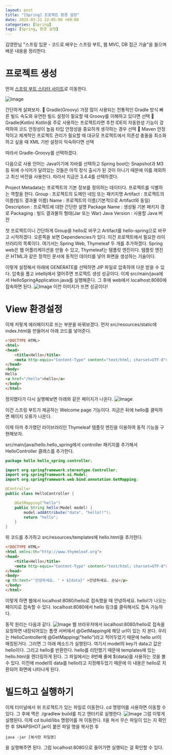 ```yaml
---
layout: post
title: "[Spring] 프로젝트 환경 설정"
date: 2025-03-21 22:05:00 +09:00
categories: [Spring]
tags: [Spring, 환경 설정]
---
```


김영한님 "스프링 입문 - 코드로 배우는 스프링 부트, 웹 MVC, DB 접근 기술"을 들으며 배운 내용을 정리한다.

# 프로젝트 생성
먼저 [스프링 부트 스타터 사이트](https://start.spring.io)로 이동한다.

![Image](https://github.com/user-attachments/assets/6d2f6761-3961-4aae-b24d-e0deed919b91)

간단하게 살펴보자.
🔹 Gradle(Groovy)
가장 많이 사용되는 전통적인 Gradle 방식
빠른 빌드 속도와 유연한 빌드 설정이 필요할 때
Groovy를 이해하고 있다면 선택
🔹 Gradle(Kotlin)
Kotlin을 주로 사용하는 프로젝트라면 추천
IDE의 자동완성 기능이 강력하여 코드 안정성이 높음
타입 안정성을 중요하게 생각하는 경우 선택
🔹 Maven
안정적이고 체계적인 프로젝트 관리가 필요할 때
대규모 프로젝트에서 의존성 충돌을 최소화하고 싶을 때
XML 기반 설정이 익숙하다면 선택

따라서 Gradle-Groovy를 선택하겠다.

다음으로 사용 언어는 Java이기에 자바를 선택하고 Spring boot는 Snapshot과 M3등 뒤에 수식어가 달려있는 것들은 아직 정식 출시가 된 것이 아니기 때문에 이를 제외하고 최신 버전을 사용한다. 따라서 지금은 3.4.4를 선택하겠다.

Project Metadata는 프로젝트의 기본 정보를 정의하는 데이터다. 프로젝트를 식별하는 역할을 한다.
Group : 프로젝트의 도메인 네임 또는 패키지명
Artifact : 프로젝트의 이름(빌드 결과물 이름)
Name : 프로젝트의 이름(기본적으로 Artifact와 동일)
Description : 프로젝트에 대한 간단한 설명
Package Name : 생성될 기본 패키지 경로
Packaging : 빌드 결과물의 형태(Jar 또는 War)
Java Version : 사용할 Java 버전

첫 프로젝트이니 간단하게 Group을 hello로 바꾸고 Artifact를 hello-spring으로 바꾸고 시작하겠다.
오른쪽을 보면 Dependencies가 있다. 이건 프로젝트에서 필요한 라이브러리의 목록이다. 여기서는 Spring Web, Thymeleaf 두 개를 추가하겠다. Spring web은 웹 어플리케이션을 만들 수 있고, Thymeleaf는 템플릿 엔진이다.
템플릿 엔진은 HTML과 같은 정적인 문서에 동적인 데이터를 넣어 화면을 생성하는 기술이다.

이렇게 설정해서 아래에 GENERATE를 선택하면 JIP 파일로 압축하여 다운 받을 수 있다. 압축을 풀고 intellij에서 열어주면 프로젝트 생성 성공이다.
이제 src/main/java에서 HelloSpringApplication.java를 실행해준다. 그 후에 web에서 localhost:8080에 접속하면 된다.
![Image](https://github.com/user-attachments/assets/f7448a41-cc70-4e92-8b54-8b4d6d72379b)
이런 이미지가 뜨면 성공이다!

# View 환경설정
이제 저렇게 에러페이지로 뜨는 부분을 바꿔보겠다.
먼저 src/resources/static에 index.html을 만들어서 아래 코드를 넣어준다.
``` HTML
<!DOCTYPE HTML>
<html>
<head>
    <title>Hello</title>
    <meta http-equiv="Content-Type" content="text/html; charset=UTF-8">
</head>
<body>
Hello
<a href="/hello">hello</a>
</body>
</html>
```
정지했다가 다시 실행해보면 아래와 같은 페이지가 나온다.
![Image](https://github.com/user-attachments/assets/96625d91-c47f-487c-ad8d-512f170bca02)

이건 스프링 부트가 제공하는 Welcome page 기능이다.
지금은 뒤에 hello를 클릭하면 페이지 오류가 나온다.


이제 아까 추가했던 라이브러리인 Thymeleaf 템플릿 엔진을 이용하여 동적 기능을 구현해보자.

src/main/java/hello.hello_spring에서 controller 패키지를 추가해서 HelloController 클래스를 추가한다.
``` Java
package hello.hello_spring.controller;

import org.springframework.stereotype.Controller;
import org.springframework.ui.Model;
import org.springframework.web.bind.annotation.GetMapping;

@Controller
public class HelloController {

    @GetMapping("hello")
    public String hello(Model model) {
        model.addAttribute("data", "hello!!");
        return "hello";
    }
}
```
위 코드를 추가하고 src/resources/templates에 hello.html을 추가한다.
```HTML
<!DOCTYPE HTML>
<html xmlns:th="http://www.thymeleaf.org">
<head>
    <title>Hello</title>
    <meta http-equiv="Content-Type" content="text/html; charset=UTF-8">
</head>
<body>
<p th:text="'안녕하세요. ' + ${data}" >안녕하세요. 손님</p>
</body>
</html>
```

이렇게 하면 웹에서 localhost:8080/hello로 접속했을 때 안녕하세요. hello!가 나오는 페이지로 접속할 수 있다. localhost:8080에서 hello 링크를 클릭해서도 접속 가능하다.

동작 원리는 다음과 같다.
![Image](https://github.com/user-attachments/assets/ca0e05da-167c-4b45-800d-1a55c573c768)
웹 브라우저에서 localhost:8080/hello로 접속을 요청하면 내장되어있는 톰캣 서버에서 @GetMapping에 해당 url이 있는 지 본다. 우리는 HelloController에 @GetMapping("hello")라고 적어두었기 때문에 hello url이 매칭된거다. 그러면 그 아래 메소드가 실행된다. 여기서 model의 key가 data고 값은 hello이다. 그리고 hello를 반환한다. hello를 리턴했기 때문에 templates에 있는 hello.html을 렌더링하게 된다. 그 파일에서는 8번째 줄에 ${data}를 사용하는 것을 볼 수 있다. 이전에 model의 data를 hello라고 지정해두었기 때문에 이 내용은 hello로 치환되어 화면에 나타나게 된다.

# 빌드하고 실행하기
이제 터미널에서 위 프로젝트가 있는 파일로 이동한다. cd 명령어를 사용하면 이동할 수 있다.
그 후에 맥은 ./gradlew build를 치고 엔터키로 실행한다.
![Image](https://github.com/user-attachments/assets/06551455-e39f-47d8-8564-b3918409ab10)
그럼 이렇게 실행된다.
이제 cd build/libs 명령어를 쳐 이동한다. ll을 쳐서 무슨 파일이 있는 지 확인한 후 SNAPSHOT.jar이 붙은 파일 명을 복사한 후
``` terminal
java -jar [복사한 파일명]
```
을 실행해주면 된다.
그럼 localhost:8080으로 들어가면 실행되는 걸 확인할 수 있다.